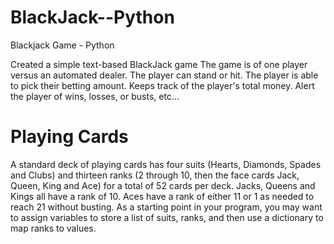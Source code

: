 # BlackJack--Python
Blackjack Game - Python

Created a simple text-based BlackJack game
The game is of one player versus an automated dealer.
The player can stand or hit.
The player is able to pick their betting amount.
Keeps track of the player's total money.
Alert the player of wins, losses, or busts, etc...

# Playing Cards
A standard deck of playing cards has four suits (Hearts, Diamonds, Spades and Clubs) and thirteen ranks (2 through 10, then the face cards Jack, Queen, King and Ace) for a total of 52 cards per deck. Jacks, Queens and Kings all have a rank of 10. Aces have a rank of either 11 or 1 as needed to reach 21 without busting. As a starting point in your program, you may want to assign variables to store a list of suits, ranks, and then use a dictionary to map ranks to values.
